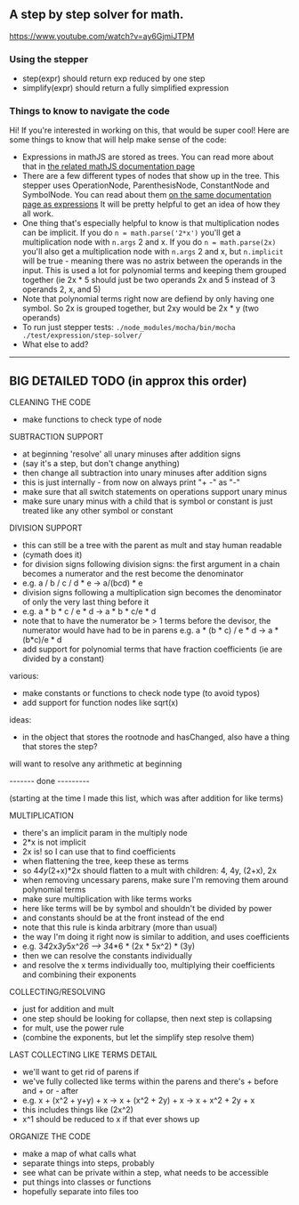 ## A step by step solver for math.

https://www.youtube.com/watch?v=ay6GjmiJTPM

### Using the stepper

- step(expr) should return exp reduced by one step
- simplify(expr) should return a fully simplified expression

### Things to know to navigate the code

Hi! If you're interested in working on this, that would be super cool!
Here are some things to know that will help make sense of the code:

- Expressions in mathJS are stored as trees. You can read more about that in
  [the related mathJS documentation page](http://mathjs.org/docs/expressions/expression_trees.html)
- There are a few different types of nodes that show up in the tree.
  This stepper uses OperationNode, ParenthesisNode, ConstantNode and SymbolNode. You can read about
  them [on the same documentation page as expressions](http://mathjs.org/docs/expressions/expression_trees.html)
  It will be pretty helpful to get an idea of how they all work.
- One thing that's especially helpful to know is that multiplication nodes can be implicit.
  If you do `n = math.parse('2*x')` you'll get a multiplication node with `n.args` 2 and x.
  If you do `n = math.parse(2x)` you'll also get a multiplication node with `n.args` 2 and x,
  but `n.implicit` will be true - meaning there was no astrix between the operands in the input.
  This is used a lot for polynomial terms and keeping them grouped together (ie 2x * 5 should just
  be two operands 2x and 5 instead of 3 operands 2, x, and 5)
- Note that polynomial terms right now are defiend by only having one symbol. So 2x is grouped together,
  but 2xy would be 2x * y (two operands)
- To run just stepper tests: `./node_modules/mocha/bin/mocha ./test/expression/step-solver/`
- What else to add?

--------

## BIG DETAILED TODO (in approx this order)

CLEANING THE CODE

- make functions to check type of node

SUBTRACTION SUPPORT

- at beginning 'resolve' all unary minuses after addition signs
 - (say it's a step, but don't change anything)
- then change all subtraction into unary minuses after addition signs
 - this is just internally - from now on always print "+ -" as "-"
- make sure that all switch statements on operations support unary minus
- make sure unary minus with a child that is symbol or constant is just treated
  like any other symbol or constant

DIVISION SUPPORT

- this can still be a tree with the parent as mult and stay human readable
 - (cymath does it)
- for division signs following division signs: the first argument in a chain
  becomes a numerator and the rest become the denominator
 - e.g. a / b / c / d * e -> a/(b*c*d) * e
- division signs following a multiplication sign becomes the denominator of
  only the very last thing before it
 - e.g. a * b * c / e * d -> a * b * c/e * d
- note that to have the numerator be > 1 terms before the devisor, the numerator
  would have had to be in parens e.g. a * (b * c) / e * d -> a * (b*c)/e * d
- add support for polynomial terms that have fraction coefficients (ie are divided by a constant)


various:

- make constants or functions to check node type (to avoid typos)
- add support for function nodes like sqrt(x)

ideas:

- in the object that stores the rootnode and hasChanged, also have a thing that
  stores the step?

will want to resolve any arithmetic at beginning

------- done ---------

(starting at the time I made this list, which was after addition for like terms)

MULTIPLICATION

- there's an implicit param in the multiply node
 - 2*x is not implicit
 - 2x is! so I can use that to find coefficients
- when flattening the tree, keep these as terms
 - so 4*4y*(2+x)*2x should flatten to a mult with children: 4, 4y, (2+x), 2x
- when removing uncessary parens, make sure I'm removing them around polynomial terms
- make sure multiplication with like terms works
 - here like terms will be by symbol and shouldn't be divided by power
 - and constants should be at the front instead of the end
 - note that this rule is kinda arbitrary (more than usual)
 - the way I'm doing it right now is similar to addition, and uses coefficients
 - e.g. 3*4*2x*3y*5x^2*6 --> 3*4*6 * (2x * 5x^2) * (3y)
 - then we can resolve the constants individually
 - and resolve the x terms individually too, multiplying their coefficients
   and combining their exponents

COLLECTING/RESOLVING

- just for addition and mult
- one step should be looking for collapse, then next step is collapsing
- for mult, use the power rule
- (combine the exponents, but let the simplify step resolve them)

LAST COLLECTING LIKE TERMS DETAIL

- we'll want to get rid of parens if
 - we've fully collected like terms within the parens and there's + before and + or - after
 - e.g. x + (x^2 + y+y) + x -> x + (x^2 + 2y) + x -> x + x^2 + 2y + x
 - this includes things like (2x^2)
- x^1 should be reduced to x if that ever shows up

ORGANIZE THE CODE

- make a map of what calls what
- separate things into steps, probably
- see what can be private within a step, what needs to be accessible
- put things into classes or functions
- hopefully separate into files too
